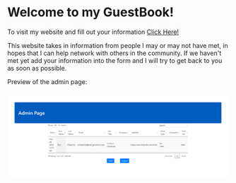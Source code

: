 <h1>Welcome to my GuestBook!</h1>

<span>To visit my website and fill out your information </span>
<a href="http://bchadwick.greenriverdev.com/305/guestbook/index.php">Click Here!<a>
  
<p>This website takes in information from people I may or may not have met, in hopes that I can help network with others in the community. If we haven't met yet add your information into the form and I will try to get back to you as soon as possible.</p>

<span>Preview of the admin page:</span>

![alt text](https://github.com/bchadwic/guestbook/blob/main/adminpage.PNG?raw=true)
